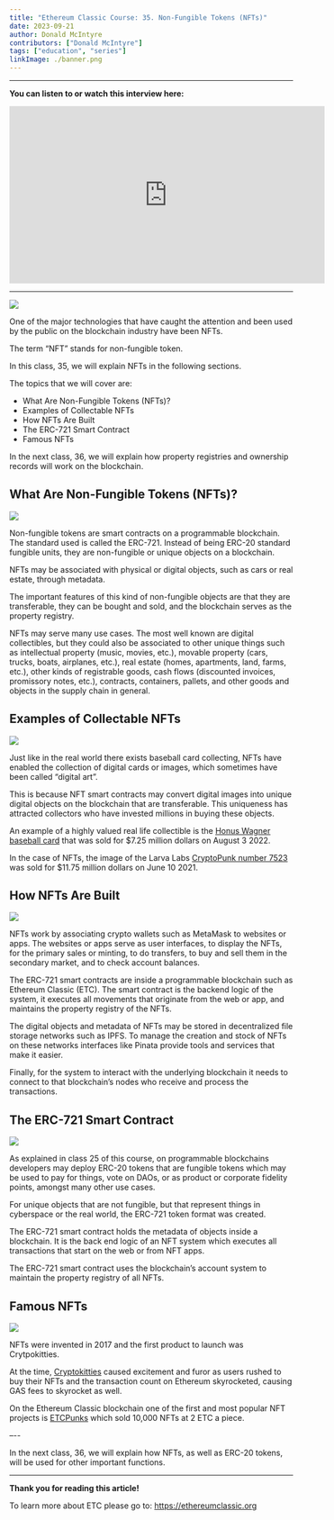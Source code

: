 ```yaml
---
title: "Ethereum Classic Course: 35. Non-Fungible Tokens (NFTs)"
date: 2023-09-21
author: Donald McIntyre
contributors: ["Donald McIntyre"]
tags: ["education", "series"]
linkImage: ./banner.png
---
```


---
**You can listen to or watch this interview here:**

<iframe width="560" height="315" src="https://www.youtube.com/embed/DG2Y8tST2-Q?si=NiU5sb5YOVX73caj" title="YouTube video player" frameborder="0" allow="accelerometer; autoplay; clipboard-write; encrypted-media; gyroscope; picture-in-picture; web-share" allowfullscreen></iframe>

---

![](1.png)

One of the major technologies that have caught the attention and been used by the public on the blockchain industry have been NFTs. 

The term “NFT” stands for non-fungible token.

In this class, 35, we will explain NFTs in the following sections. 

The topics that we will cover are:

- What Are Non-Fungible Tokens (NFTs)?
- Examples of Collectable NFTs
- How NFTs Are Built
- The ERC-721 Smart Contract
- Famous NFTs

In the next class, 36, we will explain how property registries and ownership records will work on the blockchain.

## What Are Non-Fungible Tokens (NFTs)?

![](2.png)

Non-fungible tokens are smart contracts on a programmable blockchain. The standard used is called the ERC-721. Instead of being ERC-20 standard fungible units, they are non-fungible or unique objects on a blockchain.

NFTs may be associated with physical or digital objects, such as cars or real estate, through metadata.

The important features of this kind of non-fungible objects are that they are transferable, they can be bought and sold, and the blockchain serves as the property registry.

NFTs may serve many use cases. The most well known are digital collectibles, but they could also be associated to other unique things such as intellectual property (music, movies, etc.), movable property (cars, trucks, boats, airplanes, etc.), real estate (homes, apartments, land, farms, etc.), other kinds of registrable goods, cash flows (discounted invoices, promissory notes, etc.), contracts, containers, pallets, and other goods and objects in the supply chain in general.

## Examples of Collectable NFTs

![](3.png)

Just like in the real world there exists baseball card collecting, NFTs have enabled the collection of digital cards or images, which sometimes have been called “digital art”.

This is because NFT smart contracts may convert digital images into unique digital objects on the blockchain that are transferable. This uniqueness has attracted collectors who have invested millions in buying these objects.

An example of a highly valued real life collectible is the [Honus Wagner baseball card](https://www.mlb.com/news/rare-t206-honus-wagner-baseball-card-sold-for-7-25-million) that was sold for $7.25 million dollars on August 3 2022.

In the case of NFTs, the image of the Larva Labs [CryptoPunk number 7523](https://www.cnbc.com/2021/06/10/covid-alien-cryptopunk-nft-sells-for-11point7-million-in-sothebys-auction.html) was sold for $11.75 million dollars on June 10 2021.

## How NFTs Are Built

![](4.png)

NFTs work by associating crypto wallets such as MetaMask to websites or apps. The websites or apps serve as user interfaces, to display the NFTs, for the primary sales or minting, to do transfers, to buy and sell them in the secondary market, and to check account balances.

The ERC-721 smart contracts are inside a programmable blockchain such as Ethereum Classic (ETC). The smart contract is the backend logic of the system, it executes all movements that originate from the web or app, and maintains the property registry of the NFTs.

The digital objects and metadata of NFTs may be stored in decentralized file storage networks such as IPFS. To manage the creation and stock of NFTs on these networks interfaces like Pinata provide tools and services that make it easier.

Finally, for the system to interact with the underlying blockchain it needs to connect to that blockchain’s nodes who receive and process the transactions.

## The ERC-721 Smart Contract

![](5.png)

As explained in class 25 of this course, on programmable blockchains developers may deploy ERC-20 tokens that are fungible tokens which may be used to pay for things, vote on DAOs, or as product or corporate fidelity points, amongst many other use cases.

For unique objects that are not fungible, but that represent things in cyberspace or the real world, the ERC-721 token format was created.

The ERC-721 smart contract holds the metadata of objects inside a blockchain. It is the back end logic of an NFT system which executes all transactions that start on the web or from NFT apps.

The ERC-721 smart contract uses the blockchain’s account system to maintain the property registry of all NFTs.

## Famous NFTs

![](6.png)

NFTs were invented in 2017 and the first product to launch was Crytpokitties.

At the time, [Cryptokitties](https://www.cryptokitties.co/) caused excitement and furor as users rushed to buy their NFTs and the transaction count on Ethereum skyrocketed, causing GAS fees to skyrocket as well.

On the Ethereum Classic blockchain one of the first and most popular NFT projects is [ETCPunks](https://etcpunks.com/) which sold 10,000 NFTs at 2 ETC a piece.

–--

In the next class, 36, we will explain how NFTs, as well as ERC-20 tokens, will be used for other important functions.


---

**Thank you for reading this article!**

To learn more about ETC please go to: https://ethereumclassic.org
